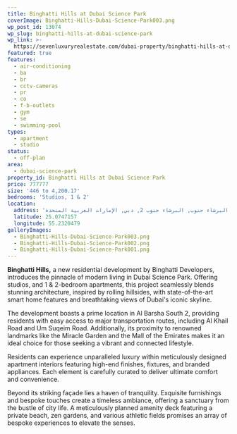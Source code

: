 ```yaml
---
title: Binghatti Hills at Dubai Science Park
coverImage: Binghatti-Hills-Dubai-Science-Park003.png
wp_post_id: 13074
wp_slug: binghatti-hills-at-dubai-science-park
wp_link: >-
  https://sevenluxuryrealestate.com/dubai-property/binghatti-hills-at-dubai-science-park/
featured: true
features:
  - air-conditioning
  - ba
  - br
  - cctv-cameras
  - pr
  - co
  - f-b-outlets
  - gym
  - se
  - swimming-pool
types:
  - apartment
  - studio
status:
  - off-plan
area:
  - dubai-science-park
property_id: Binghatti Hills at Dubai Science Park
price: 777777
size: '446 to 4,200.17'
bedrooms: 'Studios, 1 & 2'
location:
  address: 'البرشاء جنوب, البرشاء جنوب 2, دبي, الإمارات العربية المتحدة'
  latitude: 25.0747157
  longitude: 55.2320479
galleryImages:
  - Binghatti-Hills-Dubai-Science-Park003.png
  - Binghatti-Hills-Dubai-Science-Park002.png
  - Binghatti-Hills-Dubai-Science-Park001.png
---
```


**Binghatti Hills,** a new residential development by Binghatti Developers, introduces the pinnacle of modern living in Dubai Science Park. Offering studios, and 1 & 2-bedroom apartments, this project seamlessly blends stunning architecture, inspired by rolling hillsides, with state-of-the-art smart home features and breathtaking views of Dubai's iconic skyline.

The development boasts a prime location in Al Barsha South 2, providing residents with easy access to major transportation routes, including Al Khail Road and Um Suqeim Road. Additionally, its proximity to renowned landmarks like the Miracle Garden and the Mall of the Emirates makes it an ideal choice for those seeking a vibrant and connected lifestyle.

Residents can experience unparalleled luxury within meticulously designed apartment interiors featuring high-end finishes, fixtures, and branded appliances. Each element is carefully curated to deliver ultimate comfort and convenience.

Beyond its striking façade lies a haven of tranquility. Exquisite furnishings and bespoke touches create a timeless ambiance, offering a sanctuary from the bustle of city life. A meticulously planned amenity deck featuring a private beach, zen gardens, and various athletic fields promises an array of bespoke experiences to elevate the senses.
